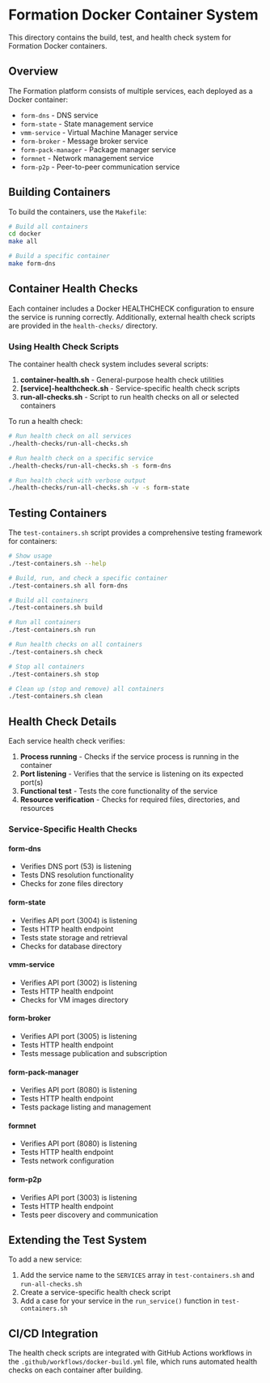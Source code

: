 # Formation Docker Container System

This directory contains the build, test, and health check system for Formation Docker containers.

## Overview

The Formation platform consists of multiple services, each deployed as a Docker container:

- `form-dns` - DNS service
- `form-state` - State management service
- `vmm-service` - Virtual Machine Manager service
- `form-broker` - Message broker service
- `form-pack-manager` - Package manager service
- `formnet` - Network management service
- `form-p2p` - Peer-to-peer communication service

## Building Containers

To build the containers, use the `Makefile`:

```bash
# Build all containers
cd docker
make all

# Build a specific container
make form-dns
```

## Container Health Checks

Each container includes a Docker HEALTHCHECK configuration to ensure the service is running correctly. Additionally, external health check scripts are provided in the `health-checks/` directory.

### Using Health Check Scripts

The container health check system includes several scripts:

1. **container-health.sh** - General-purpose health check utilities
2. **[service]-healthcheck.sh** - Service-specific health check scripts
3. **run-all-checks.sh** - Script to run health checks on all or selected containers

To run a health check:

```bash
# Run health check on all services
./health-checks/run-all-checks.sh

# Run health check on a specific service
./health-checks/run-all-checks.sh -s form-dns

# Run health check with verbose output
./health-checks/run-all-checks.sh -v -s form-state
```

## Testing Containers

The `test-containers.sh` script provides a comprehensive testing framework for containers:

```bash
# Show usage
./test-containers.sh --help

# Build, run, and check a specific container
./test-containers.sh all form-dns

# Build all containers
./test-containers.sh build

# Run all containers
./test-containers.sh run

# Run health checks on all containers
./test-containers.sh check

# Stop all containers
./test-containers.sh stop

# Clean up (stop and remove) all containers
./test-containers.sh clean
```

## Health Check Details

Each service health check verifies:

1. **Process running** - Checks if the service process is running in the container
2. **Port listening** - Verifies that the service is listening on its expected port(s)
3. **Functional test** - Tests the core functionality of the service
4. **Resource verification** - Checks for required files, directories, and resources

### Service-Specific Health Checks

#### form-dns
- Verifies DNS port (53) is listening
- Tests DNS resolution functionality
- Checks for zone files directory

#### form-state
- Verifies API port (3004) is listening
- Tests HTTP health endpoint
- Tests state storage and retrieval
- Checks for database directory

#### vmm-service
- Verifies API port (3002) is listening
- Tests HTTP health endpoint
- Checks for VM images directory

#### form-broker
- Verifies API port (3005) is listening
- Tests HTTP health endpoint
- Tests message publication and subscription

#### form-pack-manager
- Verifies API port (8080) is listening
- Tests HTTP health endpoint
- Tests package listing and management

#### formnet
- Verifies API port (8080) is listening
- Tests HTTP health endpoint
- Tests network configuration

#### form-p2p
- Verifies API port (3003) is listening
- Tests HTTP health endpoint
- Tests peer discovery and communication

## Extending the Test System

To add a new service:

1. Add the service name to the `SERVICES` array in `test-containers.sh` and `run-all-checks.sh`
2. Create a service-specific health check script
3. Add a case for your service in the `run_service()` function in `test-containers.sh`

## CI/CD Integration

The health check scripts are integrated with GitHub Actions workflows in the `.github/workflows/docker-build.yml` file, which runs automated health checks on each container after building. 